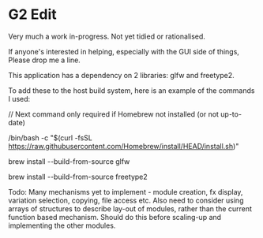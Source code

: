 # G2 Edit

Very much a work in-progress. Not yet tidied or rationalised.

If anyone's interested in helping, especially with the GUI side of things,
Please drop me a line.


This application has a dependency on 2 libraries: glfw and freetype2.

To add these to the host build system, here is an example of the commands I used:

// Next command only required if Homebrew not installed (or not up-to-date)

/bin/bash -c "$(curl -fsSL https://raw.githubusercontent.com/Homebrew/install/HEAD/install.sh)"

brew install --build-from-source glfw

brew install --build-from-source freetype2


Todo: Many mechanisms yet to implement - module creation, fx display, variation selection, copying,
file access etc.
Also need to consider using arrays of structures to describe lay-out of modules, rather than the current function based
mechanism. Should do this before scaling-up and implementing the other modules.

